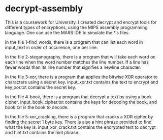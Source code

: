 # decrypt-assembly
This is a coursework for University.
I created decrypt and encrypt tools for different types of encryptions, using the MIPS assembly programming language.
One can use the MARS IDE to simulate the \*.s files.

In the file 1-find_words, there is a program that can list each word in input_text in order of occurence, one per line.

In the file 2-steganography, there is a program that will take each word on each line when the word number matches the line number. If a line has fewer words than its line number that signifies a newline character.

In the file 3-xor, there is a program that applies the bitwise XOR operator to characters using a secret key. input_xor.txt contains the text to encrypt and key_xor.txt
contains the secret key.

In the file 4-book, there is a program that decrypt a text by using a book cipher. input_book_cipher.txt contains the keys for decoding the book, and book.txt is the book to decode.

In the file 5-xor_cracking, there is a program that cracks a XOR cipher by finding the secret 1 byte key. There is also a hint phrase provided to find what the key is. input_xor_crack.txt contains the encrypted text to decrypt and hint.txt contains the hint phrase.
